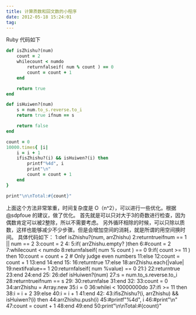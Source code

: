 ```yaml
---
title: 计算质数和回文数的小程序
date: 2012-05-18 15:24:01
tag: 
---
```


Ruby 代码如下

```ruby
def isZhishu?(num)
	count = 2
	whilecount < numdo
		returnfalseif( num % count ) == 0
		count = count + 1
	end

	return true
end

def isHuiwen?(num)
	s = num.to_s.reverse.to_i
	return true ifnum == s

	return false
end

count = 0
10000.times{ |i|
	i = i + 1
	ifisZhishu?(i) && isHuiwen?(i) then
		printf"%4d", i
		print"\n"
		count = count + 1
	end
}

print"\n\nTotal:#{count}"
```

上面这个方法非常笨重，时间复杂度是 O（n^2），可以进行一些优化。根据[@](http://www.cnblogs.com/cocowool/#2383293)sdpfoue 的建议，做了优化。
首先就是可以只对大于3的奇数进行检查，因为偶数肯定可以被2整除，所以不需要考虑。
另外循环相除的时候，可以只除以质数，这样也能够减少不少步骤。但是会增加空间的消耗，就是所谓的用空间换时间。
具体代码如下：
1:def isZhishu?(num, arrZhishu)
2:returntrueifnum == 1 || num == 2
3:count = 2
4:
5:if( arrZhishu.empty? )then
6:#count = 2
7:whilecount < numdo
8:returnfalseif( num % count ) == 0
9:if( count >= 11 ) then
10:count = count + 2 # Only judge even numbers
11:else
12:count = count + 1
13:end
14:end
15:
16:returntrue
17:else
18:arrZhishu.each{|value|
19:nextifvalue== 1
20:returnfalseif( num %value) == 0
21:}
22:returntrue
23:end
24:end
25:
26:def isHuiwen?(num)
27:s = num.to_s.reverse.to_i
28:returntrueifnum == s
29:
30:returnfalse
31:end
32:
33:count = 0
34:arrZhishu = Array.new
35:i = 0
36:whilei < 10000000do
37:ifi >= 11 then
38:i = i + 2
39:else
40:i = i + 1
41:end
42:
43:ifisZhishu?(i, arrZhishu) && isHuiwen?(i) then
44:arrZhishu.push(i)
45:#printf"%4d", i
46:#print"\n"
47:count = count + 1
48:end
49:end
50:print"\n\nTotal:#{count}"













